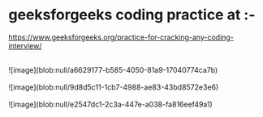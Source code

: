 # geeksforgeeks coding practice at :-
https://www.geeksforgeeks.org/practice-for-cracking-any-coding-interview/

<br>
![image](blob:null/a6629177-b585-4050-81a9-17040774ca7b)
<br>

<br>
![image](blob:null/9d8d5c11-1cb7-4988-ae83-43bd8572e3e6)
<br>

<br>
![image](blob:null/e2547dc1-2c3a-447e-a038-fa816eef49a1)
<br>
